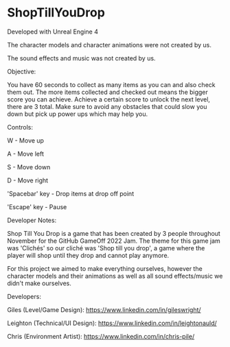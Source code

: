 # ShopTillYouDrop

Developed with Unreal Engine 4

The character models and character animations were not created by us.

The sound effects and music was not created by us.


Objective:

You have 60 seconds to collect as many items as you can and also check them out. The more items collected and checked out means the bigger score you can achieve. Achieve a certain score to unlock the next level, there are 3 total. Make sure to avoid any obstacles that could slow you down but pick up power ups which may help you.


Controls:

W - Move up

A - Move left

S - Move down

D - Move right

'Spacebar' key - Drop items at drop off point

'Escape' key - Pause


Developer Notes:

Shop Till You Drop is a game that has been created by 3 people throughout November for the GitHub GameOff 2022 Jam. The theme for this game jam was 'Clichés' so our cliché was 'Shop till you drop', a game where the player will shop until they drop and cannot play anymore. 

For this project we aimed to make everything ourselves, however the character models and their animations as well as all sound effects/music we didn't make ourselves. 


Developers:

Giles (Level/Game Design): https://www.linkedin.com/in/gileswright/

Leighton (Technical/UI Design): https://www.linkedin.com/in/leightonauld/

Chris (Environment Artist): https://www.linkedin.com/in/chris-pile/ 
